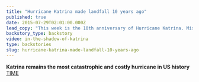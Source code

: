 ```yaml
---
title: "Hurricane Katrina made landfall 10 years ago"
published: true
date: 2015-07-29T02:01:00.000Z
lead_copy: "This week is the 10th anniversary of Hurricane Katrina. Mistakes were made in the recovery that still haunt us today."
backstory_type: backstory
video: in-the-shadow-of-katrina
type: backstories
slug: hurricane-katrina-made-landfall-10-years-ago
---
```


**Katrina remains the most catastrophic and costly hurricane in US history**
[TIME](http://time.com/4007368/hurricane-katrina-by-the-numbers-10-years-later/)

